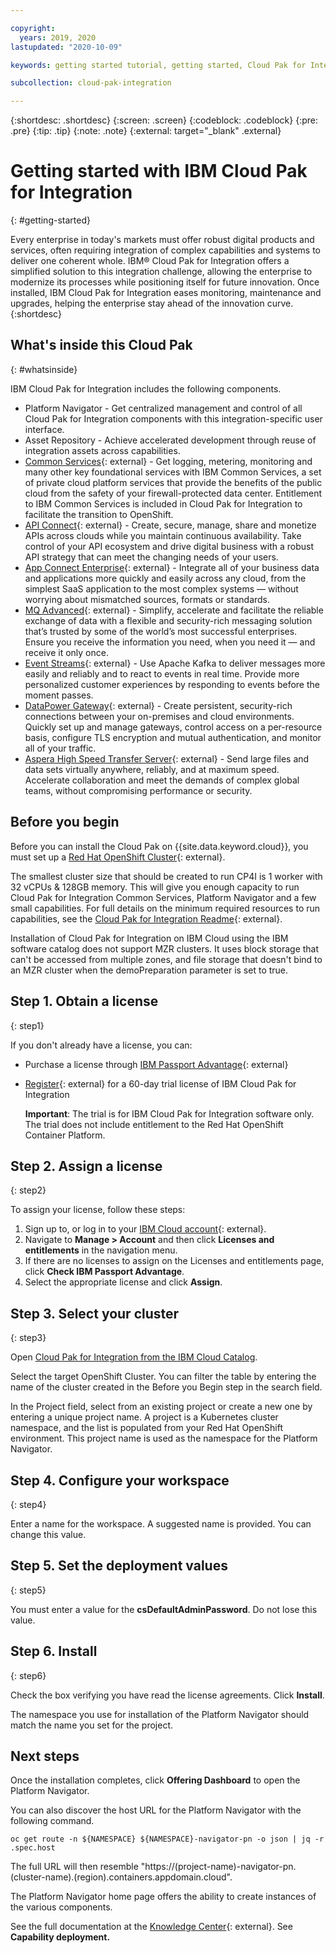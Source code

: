 ```yaml
---

copyright:
  years: 2019, 2020
lastupdated: "2020-10-09"

keywords: getting started tutorial, getting started, Cloud Pak for Integration, integration

subcollection: cloud-pak-integration

---
```


{:shortdesc: .shortdesc}
{:screen: .screen}
{:codeblock: .codeblock}
{:pre: .pre}
{:tip: .tip}
{:note: .note}
{:external: target="_blank" .external}


# Getting started with IBM Cloud Pak for Integration
{: #getting-started}

Every enterprise in today's markets must offer robust digital products and services, often requiring integration of complex capabilities and systems to deliver one coherent whole. IBM® Cloud Pak for Integration offers a simplified solution to this integration challenge, allowing the enterprise to modernize its processes while positioning itself for future innovation. Once installed, IBM Cloud Pak for Integration eases monitoring, maintenance and upgrades, helping the enterprise stay ahead of the innovation curve.
{:shortdesc}

## What's inside this Cloud Pak
{: #whatsinside}

IBM Cloud Pak for Integration includes the following components.

  - Platform Navigator - Get centralized management and control of all Cloud Pak for Integration components with this integration-specific user interface.
  - Asset Repository - Achieve accelerated development through reuse of integration assets across capabilities.
  - [Common Services](https://www.ibm.com/support/knowledgecenter/SSHKN6/kc_welcome_cs.html){: external} - Get logging, metering, monitoring and many other key foundational services with IBM Common Services, a set of private cloud platform services that provide the benefits of the public cloud from the safety of your firewall-protected data center. Entitlement to IBM Common Services is included in Cloud Pak for Integration to facilitate the transition to OpenShift.
  - [API Connect](https://www.ibm.com/support/knowledgecenter/en/SSMNED_2018/mapfiles/getting_started.html){: external} - Create, secure, manage, share and monetize APIs across clouds while you maintain continuous availability. Take control of your API ecosystem and drive digital business with a robust API strategy that can meet the changing needs of your users.
  - [App Connect Enterprise](https://www.ibm.com/support/knowledgecenter/en/SSTTDS_11.0.0/com.ibm.ace.home.doc/help_home.htm){: external} - Integrate all of your business data and applications more quickly and easily across any cloud, from the simplest SaaS application to the most complex systems — without worrying about mismatched sources, formats or standards.
  - [MQ Advanced](https://www.ibm.com/support/knowledgecenter/en/SSFKSJ_9.1.0/com.ibm.mq.helphome.v91.doc/WelcomePagev9r1.htm){: external} - Simplify, accelerate and facilitate the reliable exchange of data with a flexible and security-rich messaging solution that’s trusted by some of the world’s most successful enterprises. Ensure you receive the information you need, when you need it — and receive it only once.
  - [Event Streams](https://ibm.github.io/event-streams/){: external} - Use Apache Kafka to deliver messages more easily and reliably and to react to events in real time. Provide more personalized customer experiences by responding to events before the moment passes.
  - [DataPower Gateway](https://www.ibm.com/support/knowledgecenter/SS9H2Y_7.7.0/com.ibm.dp.doc/welcome.html){: external} - Create persistent, security-rich connections between your on-premises and cloud environments. Quickly set up and manage gateways, control access on a per-resource basis, configure TLS encryption and mutual authentication, and monitor all of your traffic.
  - [Aspera High Speed Transfer Server](https://www.ibm.com/blogs/bluemix/2018/12/enable-hybrid-cloud-data-movement-with-aspera-for-ibm-cloud-private/){: external} - Send large files and data sets virtually anywhere, reliably, and at maximum speed. Accelerate collaboration and meet the demands of complex global teams, without compromising performance or security.


## Before you begin
Before you can install the Cloud Pak on {{site.data.keyword.cloud}}, you must set up a [Red Hat OpenShift Cluster](https://cloud.ibm.com/kubernetes/catalog/openshiftcluster){: external}.

The smallest cluster size that should be created to run CP4I is 1 worker with 32 vCPUs & 128GB memory.  This will give you enough capacity to run Cloud Pak for Integration Common Services, Platform Navigator and a few small capabilities.  For full details on the minimum required resources to run capabilities, see the [Cloud Pak for Integration Readme](https://cloud.ibm.com/catalog/content/ibm-cp-integration#about){: external}.

Installation of Cloud Pak for Integration on IBM Cloud using the IBM software catalog does not support MZR clusters. It uses block storage that can't be accessed from multiple zones, and file storage that doesn't bind to an MZR cluster when the demoPreparation parameter is set to true.

## Step 1. Obtain a license
{: step1}

If you don't already have a license, you can:

  - Purchase a license through [IBM Passport Advantage](https://www.ibm.com/software/passportadvantage/index.html){: external}
  - [Register](https://www.ibm.com/account/reg/signup?formid=urx-46640){: external} for a 60-day trial license of IBM Cloud Pak for Integration

    **Important**: The trial is for IBM Cloud Pak for Integration software only. The trial does not include entitlement to the Red Hat OpenShift Container Platform.

## Step 2. Assign a license
{: step2}

To assign your license, follow these steps:

1. Sign up to, or log in to your [IBM Cloud account](https://cloud.ibm.com/login){: external}.
2. Navigate to **Manage > Account** and then click **Licenses and entitlements** in the navigation menu.
3. If there are no licenses to assign on the Licenses and entitlements page, click **Check IBM Passport Advantage**.
4. Select the appropriate license and click **Assign**.

## Step 3. Select your cluster
{: step3}

Open [Cloud Pak for Integration from the IBM Cloud Catalog](https://cloud.ibm.com/catalog/content/ibm-cp-integration).

Select the target OpenShift Cluster. You can filter the table by entering the name of the cluster created in the Before you Begin step in the search field.

In the Project field, select from an existing project or create a new one by entering a unique project name. A project is a Kubernetes cluster namespace, and the list is populated from your Red Hat OpenShift environment.  This project name is used as the namespace for the Platform Navigator.

## Step 4. Configure your workspace
{: step4}

Enter a name for the workspace.  A suggested name is provided.  You can change this value.

## Step 5. Set the deployment values
{: step5}

You must enter a value for the **csDefaultAdminPassword**.  Do not lose this value.

## Step 6. Install
{: step6}

Check the box verifying you have read the license agreements.  Click **Install**.

The namespace you use for installation of the Platform Navigator should match the name you set for the project.


## Next steps

Once the installation completes, click **Offering Dashboard** to open the Platform Navigator.

You can also discover the host URL for the Platform Navigator with the following command.

`oc get route -n ${NAMESPACE} ${NAMESPACE}-navigator-pn -o json | jq -r .spec.host`

The full URL will then resemble "https://(project-name)-navigator-pn.(cluster-name).(region).containers.appdomain.cloud".

The Platform Navigator home page offers the ability to create instances of the various components.

See the full documentation at the [Knowledge Center](https://www.ibm.com/support/knowledgecenter/SSGT7J_20.3/welcome.html){: external}.  See **Capability deployment.**

